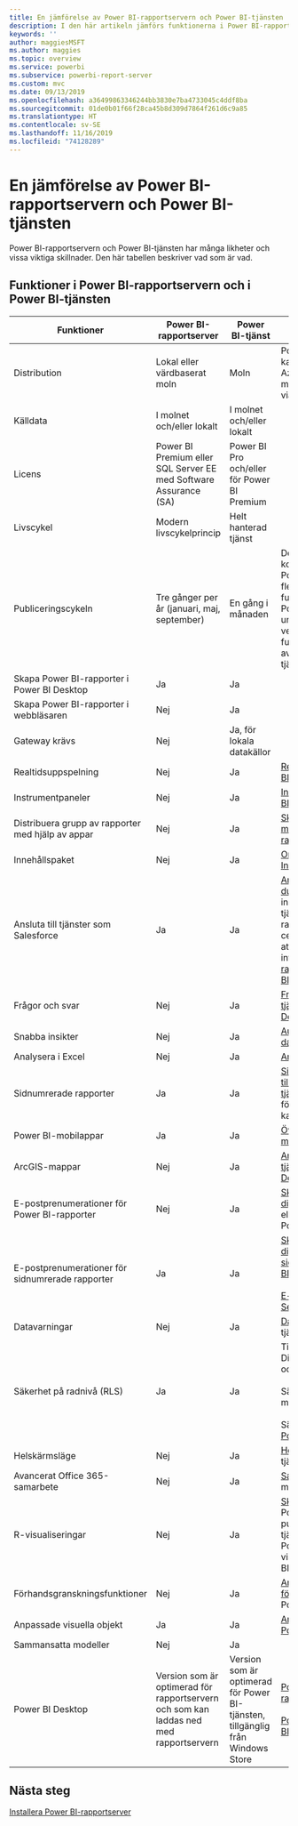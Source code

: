 ```yaml
---
title: En jämförelse av Power BI-rapportservern och Power BI-tjänsten
description: I den här artikeln jämförs funktionerna i Power BI-rapportservern och Power BI-tjänsten.
keywords: ''
author: maggiesMSFT
ms.author: maggies
ms.topic: overview
ms.service: powerbi
ms.subservice: powerbi-report-server
ms.custom: mvc
ms.date: 09/13/2019
ms.openlocfilehash: a36499863346244bb3830e7ba4733045c4ddf8ba
ms.sourcegitcommit: 01de0b01f66f28ca45b8d309d7864f261d6c9a85
ms.translationtype: HT
ms.contentlocale: sv-SE
ms.lasthandoff: 11/16/2019
ms.locfileid: "74128289"
---
```

# <a name="comparing-power-bi-report-server-and-the-power-bi-service"></a>En jämförelse av Power BI-rapportservern och Power BI-tjänsten

Power BI-rapportservern och Power BI-tjänsten har många likheter och vissa viktiga skillnader. Den här tabellen beskriver vad som är vad.

## <a name="features-of-power-bi-report-server-and-the-power-bi-service"></a>Funktioner i Power BI-rapportservern och i Power BI-tjänsten

| Funktioner | Power BI-rapportserver | Power BI-tjänst | Anteckningar |
|---------|---------|---------|---------|
| Distribution | Lokal eller värdbaserat moln | Moln | Power BI-rapportservern kan distribueras i virtuella Azure-datorer (värdbaserat moln) om den är licensierad via Power BI Premium. |
| Källdata | I molnet och/eller lokalt | I molnet och/eller lokalt |  |
| Licens | Power BI Premium eller SQL Server EE med Software Assurance (SA) | Power BI Pro och/eller för Power BI Premium | |  
| Livscykel | Modern livscykelprincip | Helt hanterad tjänst |  |
| Publiceringscykeln | Tre gånger per år (januari, maj, september) | En gång i månaden | De senaste funktionerna och korrigeringarna levereras till Power BI-tjänsten först. De flesta grundläggande funktionerna kommer till Power BI-rapportservern under de kommande versionerna och vissa funktioner är endast avsedda för Power BI-tjänsten. |
| Skapa Power BI-rapporter i Power BI Desktop | Ja | Ja |  |
| Skapa Power BI-rapporter i webbläsaren | Nej | Ja |  |
| Gateway krävs | Nej | Ja, för lokala datakällor |  |
| Realtidsuppspelning | Nej | Ja | [Realtidsuppspelning i Power BI](../service-real-time-streaming.md) |
| Instrumentpaneler | Nej | Ja | [Instrumentpaneler i Power BI-tjänsten](../consumer/end-user-dashboards.md) |
| Distribuera grupp av rapporter med hjälp av appar | Nej | Ja | [Skapa och publicera appar med instrumentpaneler och rapporter](../service-create-distribute-apps.md) |
| Innehållspaket | Nej | Ja | [Organisationsinnehållspaket: Introduktion](../service-organizational-content-pack-introduction.md) |
| Ansluta till tjänster som Salesforce | Ja | Ja | [Ansluta till de tjänster som du använder](../service-connect-to-services.md) med innehållspaket i Power BI-tjänsten. I Power BI-rapportservern använder du certifierade kopplingar för att ansluta till tjänster. Mer information finns i [Power BI-rapportdatakällor i Power BI-rapportserver](data-sources.md). |
| Frågor och svar | Nej | Ja | [Frågor och svar i Power BI-tjänsten och Power BI Desktop](../power-bi-tutorial-q-and-a.md) 
| Snabba insikter | Nej | Ja | [Automatiskt skapa datainsikter med Power BI](../consumer/end-user-insights.md) |
| Analysera i Excel | Nej | Ja | [Analysera i Excel](../service-analyze-in-excel.md) 
| Sidnumrerade rapporter | Ja | Ja | [Sidnumrerade rapporter är tillgängliga i Power BI-tjänsten](../paginated-reports-report-builder-power-bi.md) som en förhandsversion i Premium-kapacitet |
| Power BI-mobilappar | Ja | Ja | [Översikt över Power BI-mobilappar](../consumer/mobile/mobile-apps-for-mobile-devices.md) |
| ArcGIS-mappar | Nej | Ja | [ArcGIS-kartor i Power BI-tjänsten och Power BI Desktop från Esri](../visuals/power-bi-visualization-arcgis.md) |
| E-postprenumerationer för Power BI-rapporter | Nej | Ja | [Skapa en prenumeration åt dig eller andra](../service-report-subscribe.md) på en rapport eller instrumentpanel i Power BI-tjänsten |
| E-postprenumerationer för sidnumrerade rapporter | Ja | Ja | [Skapa en prenumeration åt dig själv och andra på en sidnumrerad rapport i Power BI-tjänsten](../paginated-reports-subscriptions.md)<br><br>[E-postleverans i Reporting Services](https://docs.microsoft.com/sql/reporting-services/subscriptions/e-mail-delivery-in-reporting-services)  |
| Datavarningar | Nej | Ja | [Datavarningar](../service-set-data-alerts.md) i Power BI-tjänsten
| Säkerhet på radnivå (RLS) | Ja | Ja | Tillgängligt i både DirectQuery- (datakälla) och Import-läge <br><br>Säkerhet på radnivå (RLS) med [Power BI-tjänsten](../service-admin-rls.md) <br><br>Säkerhet på radnivå (RLS) i [Power BI-rapportservern](row-level-security-report-server.md) |
| Helskärmsläge | Nej | Ja | [Helskärmsläge](../consumer/end-user-focus.md) i Power BI-tjänsten |
| Avancerat Office 365-samarbete | Nej | Ja | [Samarbeta på en arbetsyta](../service-collaborate-power-bi-workspace.md) med Office 365 |
| R-visualiseringar | Nej | Ja | [Skapa visuella R-objekt](../desktop-r-visuals.md) i Power BI Desktop och publicera dem till Power BI-tjänsten. Du kan inte spara Power BI-rapporter med visuella R-objekt till Power BI-rapportserver.  |
| Förhandsgranskningsfunktioner | Nej | Ja | [Anmäl dig till förhandsversionsfunktioner](../consumer/end-user-preview-features.md) i Power BI-tjänsten |
| Anpassade visuella objekt | Ja | Ja | [Anpassade visuella objekt i Power BI](../developer/power-bi-custom-visuals.md) |
| Sammansatta modeller | Nej | Ja |
| Power BI Desktop | Version som är optimerad för rapportservern och som kan laddas ned med rapportservern | Version som är optimerad för Power BI-tjänsten, tillgänglig från Windows Store | [Power BI Desktop för rapportservern](https://powerbi.microsoft.com/report-server/) <br><br> [Power BI Desktop för Power BI-tjänsten](https://aka.ms/pbidesktopstore) |

## <a name="next-steps"></a>Nästa steg

[Installera Power BI-rapportserver](install-report-server.md)
